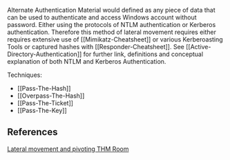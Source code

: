 Alternate Authentication Material would defined as any piece of data that can be used to authenticate and access Windows account without password. Either using the protocols of NTLM authentication or Kerberos authentication. Therefore this method of lateral movement requires either requires extensive use of [[Mimikatz-Cheatsheet]] or various Kerberoasting Tools or captured hashes with [[Responder-Cheatsheet]]. See [[Active-Directory-Authentication]] for further link, definitions and conceptual explanation of both NTLM and Kerberos Authentication.

Techniques:
- [[Pass-The-Hash]]
- [[Overpass-The-Hash]]
- [[Pass-The-Ticket]]
- [[Pass-The-Key]]

## References

[Lateral movement and pivoting THM Room](https://tryhackme.com/room/lateralmovementandpivoting)